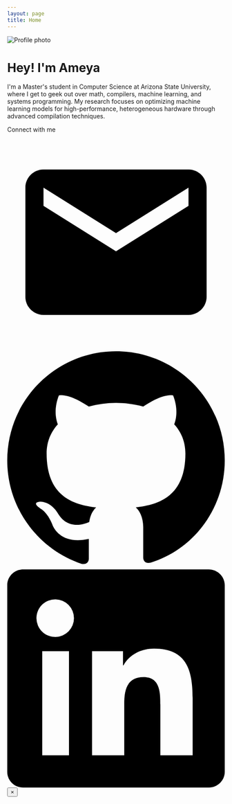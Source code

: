 ```yaml
---
layout: page
title: Home
---
```

<div class="hero">
  <div class="card">
    <div class="card-image">
      <img src="{{ '/assets/images/test.jpeg' | relative_url }}" alt="Profile photo">
    </div>
    <div class="card-content">
      <h1>Hey! I'm Ameya</h1>
      <p>
        I'm a Master's student in Computer Science at Arizona State University, where I get to geek out over math, compilers, machine learning, and systems programming. My research focuses on optimizing machine learning models for high-performance, heterogeneous hardware through advanced compilation techniques.
      </p>
      <div class="connect-text">Connect with me</div>
      <div class="social-links">
        <a href="#" class="social-icon" data-modal="email" aria-label="Email">
          <svg viewBox="0 0 24 24"><path d="M20 4H4c-1.1 0-2 .9-2 2v12c0 1.1.9 2 2 2h16c1.1 0 2-.9 2-2V6c0-1.1-.9-2-2-2zm0 4l-8 5-8-5V6l8 5 8-5v2z"/></svg>
        </a>
        <a href="#" class="social-icon" data-modal="github" aria-label="GitHub">
          <svg viewBox="0 0 24 24"><path d="M12 0C5.37 0 0 5.37 0 12c0 5.3 3.438 9.8 8.207 11.387.6.11.793-.26.793-.577v-2.165c-3.338.726-4.033-1.61-4.033-1.61-.546-1.386-1.333-1.754-1.333-1.754-1.089-.745.083-.73.083-.73 1.205.085 1.84 1.238 1.84 1.238 1.07 1.834 2.807 1.304 3.492.997.108-.775.42-1.304.763-1.604-2.665-.3-5.466-1.334-5.466-5.93 0-1.31.47-2.38 1.236-3.22-.124-.303-.536-1.52.117-3.176 0 0 1.008-.322 3.3 1.23a11.52 11.52 0 013.003-.404c1.02.005 2.045.137 3.003.404 2.29-1.552 3.297-1.23 3.297-1.23.655 1.657.243 2.873.12 3.176.77.84 1.235 1.91 1.235 3.22 0 4.61-2.805 5.628-5.475 5.922.43.372.823 1.1.823 2.222v3.293c0 .32.19.694.8.576C20.565 21.796 24 17.3 24 12c0-6.63-5.37-12-12-12z"/></svg>
        </a>
        <a href="#" class="social-icon" data-modal="linkedin" aria-label="LinkedIn">
          <svg viewBox="0 0 24 24"><path d="M20.447 20.452h-3.554v-5.569c0-1.327-.024-3.036-1.849-3.036-1.85 0-2.134 1.445-2.134 2.939v5.666H9.357V9h3.415v1.561h.049c.476-.9 1.637-1.849 3.37-1.849 3.602 0 4.267 2.37 4.267 5.455v6.285zM5.337 7.433a2.07 2.07 0 11.002-4.139 2.07 2.07 0 01-.002 4.139zM6.813 20.452H3.862V9h2.95v11.452zM22.225 0H1.771C.792 0 0 .774 0 1.729v20.542C0 23.227.792 24 1.771 24h20.451C23.2 24 24 23.227 24 22.271V1.729C24 .774 23.2 0 22.225 0z"/></svg>
        </a>
      </div>
    </div>
  </div>
</div>

<div class="modal" id="modal">
  <div class="modal-content">
    <button class="modal-close" aria-label="Close modal">×</button>
    <h2 id="modal-title"></h2>
    <p id="modal-desc"></p>
    <a href="#" id="modal-action-btn" class="modal-action-btn"></a>
  </div>
</div>

<script>
  const modal = document.getElementById('modal');
  const modalTitle = document.getElementById('modal-title');
  const modalDesc = document.getElementById('modal-desc');
  const modalActionBtn = document.getElementById('modal-action-btn');
  const modalClose = document.querySelector('.modal-close');
  const navbarToggle = document.querySelector('.navbar-toggle');
  const navbarMenu = document.querySelector('.navbar-menu');

  function showModal({ title, desc, action }) {
    modalTitle.textContent = title;
    modalDesc.textContent = desc;
    if (action) {
      modalActionBtn.style.display = 'inline-flex';
      modalActionBtn.textContent = action.text;
      if (action.type === 'copy') {
        modalActionBtn.href = '#';
        modalActionBtn.onclick = (e) => {
          e.preventDefault();
          navigator.clipboard.writeText(desc).then(() => {
            modalActionBtn.textContent = 'Copied!';
            setTimeout(() => modalActionBtn.textContent = action.text, 1500);
          });
        };
      } else if (action.type === 'link') {
        modalActionBtn.href = action.url;
        modalActionBtn.target = '_blank';
        modalActionBtn.onclick = null;
      }
    } else {
      modalActionBtn.style.display = 'none';
    }
    modal.classList.add('active');
  }

  function hideModal() {
    modal.classList.remove('active');
  }

  navbarToggle.addEventListener('click', () => {
    navbarMenu.classList.toggle('active');
  });

  modalClose.addEventListener('click', hideModal);
  modal.addEventListener('click', (e) => {
    if (e.target === modal) hideModal();
  });

  document.querySelectorAll('.social-icon').forEach(icon => {
    icon.addEventListener('click', (e) => {
      e.preventDefault();
      const type = icon.dataset.modal;
      if (type === 'email') {
        showModal({
          title: 'Get in Touch',
          desc: 'agurjar2@asu.edu',
          action: { text: 'Copy Email', type: 'copy' }
        });
      } else if (type === 'github') {
        showModal({
          title: 'My GitHub',
          desc: 'Explore my projects and code.',
          action: { text: 'Visit GitHub', type: 'link', url: 'https://github.com/Ameya674' }
        });
      } else if (type === 'linkedin') {
        showModal({
          title: 'My LinkedIn',
          desc: 'Connect with me professionally.',
          action: { text: 'Visit LinkedIn', type: 'link', url: 'https://www.linkedin.com/in/ameyagurjar/' }
        });
      }
    });
  });

  // Dynamically set card aspect ratio to match viewport
  function setCardAspectRatio() {
    const card = document.querySelector('.hero .card');
    if (card) {
      const aspectRatio = window.innerWidth / window.innerHeight;
      card.style.aspectRatio = `${aspectRatio}`;
    }
  }

  window.addEventListener('resize', setCardAspectRatio);
  setCardAspectRatio();
</script>